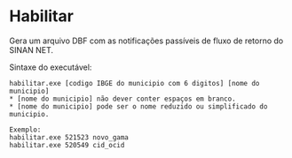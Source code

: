# Habilitar
Gera um arquivo DBF com as notificações passíveis de fluxo de retorno do SINAN NET.  

Sintaxe do executável:

~~~
habilitar.exe [codigo IBGE do municipio com 6 digitos] [nome do municipio]
* [nome do municipio] não dever conter espaços em branco.
* [nome do municipio] pode ser o nome reduzido ou simplificado do municipio.

Exemplo:
habilitar.exe 521523 novo_gama
habilitar.exe 520549 cid_ocid

~~~
